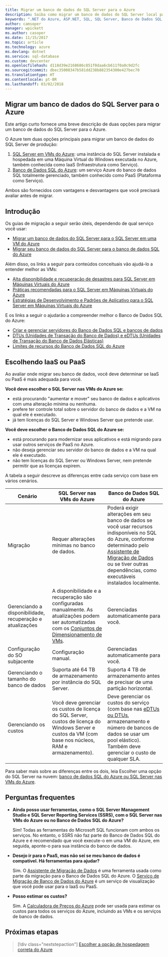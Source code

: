 ```yaml
---
title: Migrar um banco de dados do SQL Server para o Azure
description: Saiba como migrar um banco de dados do SQL Server local para o Azure.
keywords: ".NET do Azure, ASP.NET, SQL, SQL Server, Banco de Dados SQL, migrar, migração"
author: camsoper
manager: wpickett
ms.author: casoper
ms.date: 11/15/2017
ms.topic: article
ms.technology: azure
ms.devlang: dotnet
ms.service: sql-database
ms.custom: devcenter
ms.openlocfilehash: d118d39e2168686c851f0daa6cb611f0a0c9d2fc
ms.sourcegitcommit: dbec35008347b581dd238b882354300e427bec70
ms.translationtype: HT
ms.contentlocale: pt-BR
ms.lasthandoff: 03/02/2018
---
```

## <a name="migrate-a-sql-server-database-to-azure"></a>Migrar um banco de dados do SQL Server para o Azure

Este artigo curto fornece uma breve descrição de duas opções para migrar um banco de dados do SQL Server para o Azure.

O Azure tem duas opções principais para migrar um banco de dados do SQL Server de produção:

1. [SQL Server em VMs do Azure](https://docs.microsoft.com/azure/virtual-machines/windows/sql/virtual-machines-windows-sql-server-iaas-overview): uma instância do SQL Server instalada e hospedada em uma Máquina Virtual do Windows executada no Azure, também conhecida como IaaS (Infraestrutura como Serviço).
2. [Banco de Dados SQL do Azure](https://docs.microsoft.com/azure/sql-database/sql-database-technical-overview): um serviço Azure do banco de dados SQL totalmente gerenciado, também conhecido como PaaS (Plataforma como Serviço).

Ambos são fornecidos com vantagens e desvantagens que você precisará avaliar antes de migrar.

## <a name="get-started"></a>Introdução

Os guias de migração a seguir serão úteis, dependendo de qual serviço você usar:

* [Migrar um banco de dados do SQL Server para o SQL Server em uma VM do Azure](https://docs.microsoft.com/azure/virtual-machines/windows/sql/virtual-machines-windows-migrate-sql)
* [Migrar seu banco de dados do SQL Server para o banco de dados SQL do Azure](https://docs.microsoft.com/azure/sql-database/sql-database-migrate-your-sql-server-database)

Além disso, os links a seguir para conteúdos conceituais vão ajudá-lo a entender melhor as VMs:

* [Alta disponibilidade e recuperação de desastres para SQL Server em Máquinas Virtuais do Azure](https://docs.microsoft.com/azure/virtual-machines/windows/sql/virtual-machines-windows-sql-high-availability-dr)
* [Práticas recomendadas para o SQL Server em Máquinas Virtuais do Azure](https://docs.microsoft.com/azure/virtual-machines/windows/sql/virtual-machines-windows-sql-performance)
* [Estratégias de Desenvolvimento e Padrões de Aplicativo para o SQL Server em Máquinas Virtuais do Azure](https://docs.microsoft.com/azure/virtual-machines/windows/sql/virtual-machines-windows-sql-server-app-patterns-dev-strategies)

E os links a seguir o ajudarão a compreender melhor o Banco de Dados SQL do Azure:

* [Criar e gerenciar servidores do Banco de Dados SQL e bancos de dados](https://docs.microsoft.com/azure/sql-database/sql-database-servers-databases)
* [DTUs (Unidades de Transação do Banco de Dados) e eDTUs (Unidades de Transação do Banco de Dados Elásticas)](https://docs.microsoft.com/azure/sql-database/sql-database-what-is-a-dtu)
* [Limites de recursos do Banco de Dados SQL do Azure](https://docs.microsoft.com/azure/sql-database/sql-database-resource-limits)

## <a name="choosing-iaas-or-paas"></a>Escolhendo IaaS ou PaaS

Ao avaliar onde migrar seu banco de dados, você deve determinar se IaaS ou PaaS é mais adequada para você.

**Você deve escolher o SQL Server nas VMs do Azure se:**

* está procurando "aumentar e mover" seu banco de dados e aplicativos com uma alteração mínima ou nenhuma.
* prefere ter controle total sobre o servidor do banco de dados e a VM na qual ele é executado.
* já tem licenças do SQL Server e Windows Server que pretende usar.

**Você deve escolher o Banco de Dados SQL do Azure se:**

* está procurando para modernizar seus aplicativos e está migrando para usar outros serviços de PaaS no Azure.
* não deseja gerenciar seu servidor do banco de dados e a VM na qual ele é executado.
* não tem licenças do SQL Server ou Windows Server, nem pretende permitir que as licenças expirem.

A tabela a seguir descreve as diferenças entre cada serviço com base em vários cenários.

| Cenário | SQL Server nas VMs do Azure | Banco de Dados SQL do Azure |
|----------|-------------------------|--------------------|
| Migração | Requer alterações mínimas no banco de dados. | Poderá exigir alterações em seu banco de dados se você usar recursos indisponíveis no SQL do Azure, conforme determinado pelo [Assistente de Migração de Dados](https://www.microsoft.com/download/details.aspx?id=53595) ou se tiver outras dependências, como executáveis instalados localmente.|
| Gerenciando a disponibilidade, recuperação e atualizações | A disponibilidade e a recuperação são configuradas manualmente. As atualizações podem ser automatizadas com os [Conjuntos de Dimensionamento de VMs](https://docs.microsoft.com/azure/virtual-machine-scale-sets/virtual-machine-scale-sets-automatic-upgrade). | Gerenciadas automaticamente para você. |
| Configuração do SO subjacente | Configuração manual. | Gerenciadas automaticamente para você. |
| Gerenciando o tamanho do banco de dados | Suporta até 64 TB de armazenamento por instância do SQL Server. | Suporta 4 TB de armazenamento antes de precisar de uma partição horizontal. |
| Gerenciando os custos | Você deve gerenciar os custos de licença do SQL Server, custos de licença do Windows Server e custos da VM (com base nos núcleos, RAM e armazenamento). | Deve gerenciar os custos do serviço (com base nas [eDTUs ou DTUs](https://docs.microsoft.com/azure/sql-database/sql-database-what-is-a-dtu), armazenamento e número de bancos de dados se usar um pool elástico).  Também deve gerenciar o custo de qualquer SLA. |

Para saber mais sobre as diferenças entre os dois, leia Escolher uma opção do SQL Server na nuvem: [banco de dados SQL do Azure ou SQL Server nas VMs do Azure](https://docs.microsoft.com/azure/sql-database/sql-database-paas-vs-sql-server-iaas).

## <a name="faq"></a>Perguntas frequentes

* **Ainda posso usar ferramentas, como o SQL Server Management Studio e SQL Server Reporting Services (SSRS), com o SQL Server nas VMs do Azure ou no Banco de Dados SQL do Azure?**

    Sim! Todas as ferramentas do Microsoft SQL funcionam com ambos os serviços. No entanto, o SSRS não faz parte do Banco de Dados SQL do Azure e é recomendado que você execute-o em uma VM do Azure, em seguida, aponte-o para sua instância do banco de dados.
    
* **Desejo ir para o PaaS, mas não sei se meu banco de dados é compatível. Há ferramentas para ajudar?**

    Sim. O [Assistente de Migração de Dados](https://www.microsoft.com/download/details.aspx?id=53595) é uma ferramenta usada como parte da migração para o Banco de Dados SQL do Azure.  O [Serviço de Migração de Banco de Dados do Azure](https://azure.microsoft.com/campaigns/database-migration/) é um serviço de visualização que você pode usar para o IaaS ou PaaS.

* **Posso estimar os custos?**

    Sim.  A [Calculadora de Preços do Azure](https://azure.microsoft.com/pricing/calculator/) pode ser usada para estimar os custos para todos os serviços do Azure, incluindo as VMs e os serviços de banco de dados.
    
## <a name="next-steps"></a>Próximas etapas

> [!div class="nextstepaction"]
> [Escolher a opção de hospedagem correta do Azure](dotnet-howto-choose-migration.md)
